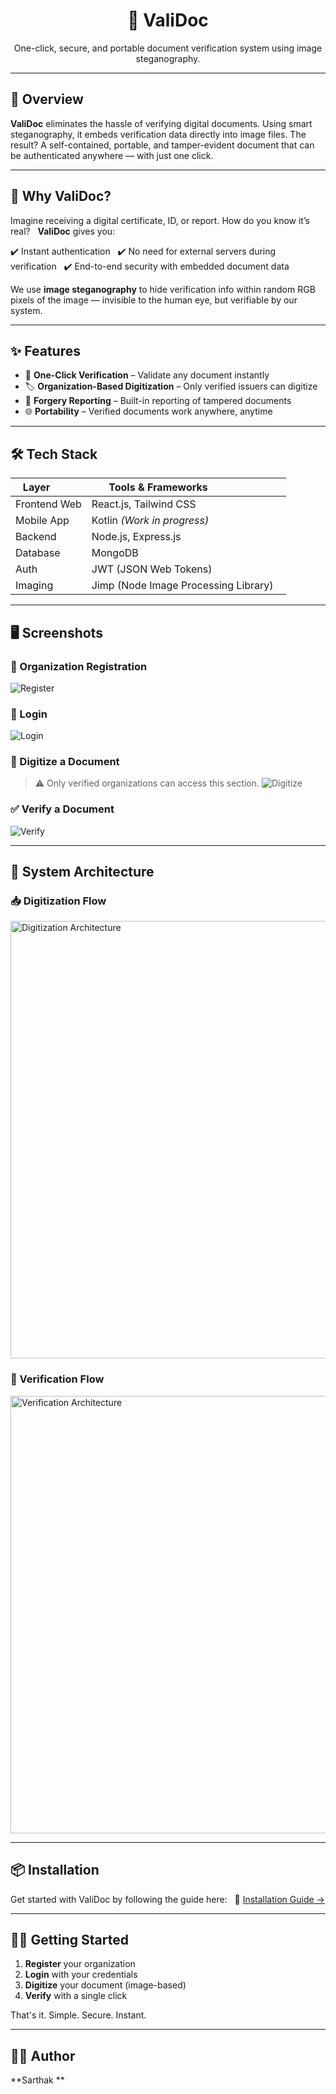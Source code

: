 <h1 align="center">📄 ValiDoc</h1>

<p align="center">One-click, secure, and portable document verification system using image steganography.</p>

---

## 🚀 Overview

**ValiDoc** eliminates the hassle of verifying digital documents. Using smart steganography, it embeds verification data directly into image files. The result? A self-contained, portable, and tamper-evident document that can be authenticated anywhere — with just one click.

---

## 🧠 Why ValiDoc?

Imagine receiving a digital certificate, ID, or report. How do you know it’s real?  
**ValiDoc** gives you:

✔️ Instant authentication  
✔️ No need for external servers during verification  
✔️ End-to-end security with embedded document data  

We use **image steganography** to hide verification info within random RGB pixels of the image — invisible to the human eye, but verifiable by our system.

---

## ✨ Features

- 🔐 **One-Click Verification** – Validate any document instantly  
- 🏷️ **Organization-Based Digitization** – Only verified issuers can digitize  
- 🧾 **Forgery Reporting** – Built-in reporting of tampered documents  
- 🌐 **Portability** – Verified documents work anywhere, anytime  

---

## 🛠️ Tech Stack

| Layer         | Tools & Frameworks                     |
|--------------|----------------------------------------|
| Frontend Web | React.js, Tailwind CSS                 |
| Mobile App   | Kotlin *(Work in progress)*            |
| Backend      | Node.js, Express.js                    |
| Database     | MongoDB                                |
| Auth         | JWT (JSON Web Tokens)                  |
| Imaging      | Jimp (Node Image Processing Library)   |

---

## 🖥️ Screenshots

### 🏢 Organization Registration
![Register](https://raw.githubusercontent.com/Devsarthak279/ValiDoc/master/assets/screenshots/Register.png)

### 🔐 Login
![Login](https://raw.githubusercontent.com/Devsarthak279/ValiDoc/master/assets/screenshots/Login.png)

### 🧬 Digitize a Document  
> ⚠️ Only verified organizations can access this section.
![Digitize](https://raw.githubusercontent.com/Devsarthak279/ValiDoc/master/assets/screenshots/Digitize.png)

### ✅ Verify a Document
![Verify](https://raw.githubusercontent.com/Devsarthak279/ValiDoc/master/assets/screenshots/Verify.png)

---

## 🧩 System Architecture

### 📥 Digitization Flow
<img src="https://raw.githubusercontent.com/Devsarthak279/ValiDoc/master/assets/architecture/Digitize.jpeg" alt="Digitization Architecture" width="700"/>

### 🔎 Verification Flow
<img src="https://raw.githubusercontent.com/Devsarthak279/ValiDoc/master/assets/architecture/Verification.jpeg" alt="Verification Architecture" width="700"/>

---

## 📦 Installation

Get started with ValiDoc by following the guide here:  
🔗 [Installation Guide →](https://github.com/Devsarthak279/ValiDoc/blob/master/Installation%20Guide.md)

---

## 🧑‍💻 Getting Started

1. **Register** your organization  
2. **Login** with your credentials  
3. **Digitize** your document (image-based)  
4. **Verify** with a single click  

That's it. Simple. Secure. Instant.

---

## 🙋‍♂️ Author

**Sarthak **
